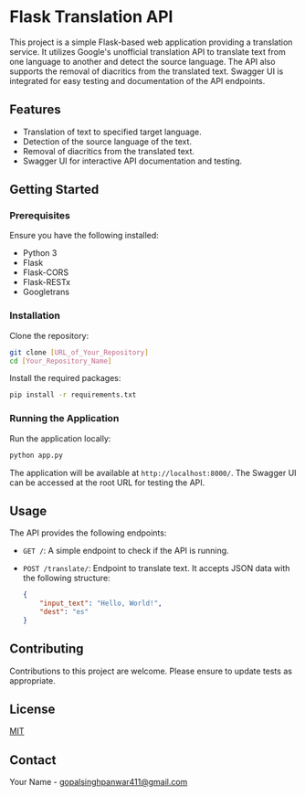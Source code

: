
# Flask Translation API

This project is a simple Flask-based web application providing a translation service. It utilizes Google's unofficial translation API to translate text from one language to another and detect the source language. The API also supports the removal of diacritics from the translated text. Swagger UI is integrated for easy testing and documentation of the API endpoints.

## Features

- Translation of text to specified target language.
- Detection of the source language of the text.
- Removal of diacritics from the translated text.
- Swagger UI for interactive API documentation and testing.

## Getting Started

### Prerequisites

Ensure you have the following installed:
- Python 3
- Flask
- Flask-CORS
- Flask-RESTx
- Googletrans

### Installation

Clone the repository:

```bash
git clone [URL_of_Your_Repository]
cd [Your_Repository_Name]
```

Install the required packages:

```bash
pip install -r requirements.txt
```

### Running the Application

Run the application locally:

```bash
python app.py
```

The application will be available at `http://localhost:8000/`. The Swagger UI can be accessed at the root URL for testing the API.

## Usage

The API provides the following endpoints:

- `GET /`: A simple endpoint to check if the API is running.
- `POST /translate/`: Endpoint to translate text. It accepts JSON data with the following structure:

  ```json
  {
      "input_text": "Hello, World!",
      "dest": "es"
  }
  ```

## Contributing

Contributions to this project are welcome. Please ensure to update tests as appropriate.

## License

[MIT](https://choosealicense.com/licenses/mit/)

## Contact

Your Name - gopalsinghpanwar411@gmail.com

